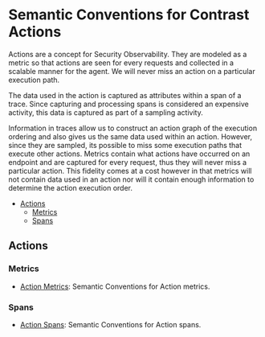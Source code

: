 # Semantic Conventions for Contrast Actions

Actions are a concept for Security Observability. They are modeled as a metric
so that actions are seen for every requests and collected in a scalable
manner for the agent. We will never miss an action on a particular execution path.

The data used in the action is captured as attributes within a span of a trace. Since capturing and processing spans is considered an expensive activity, this data is captured as part of a sampling activity.

Information in traces allow us to construct an action graph of the execution ordering and also gives us the same data used within an action. However, since they are sampled, its possible to miss some execution paths that execute other actions. Metrics contain what actions have occurred on an endpoint and are captured for every request, thus they will never miss a particular action. This fidelity comes at a cost however in that metrics will not contain data used in an
action nor will it contain enough information to determine the action execution order.

<!-- toc -->

- [Actions](#actions)
  * [Metrics](#metrics)
  * [Spans](#spans)

<!-- tocstop -->

## Actions

### Metrics

- [Action Metrics](action-metrics.md): Semantic Conventions for Action metrics.

### Spans

- [Action Spans](action-spans.md): Semantic Conventions for Action spans.

